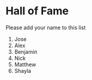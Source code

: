 # Hall of Fame
Please add your name to this list

1. Jose
2. Alex
3. Benjamin
4. Nick
5. Matthew
6. Shayla
